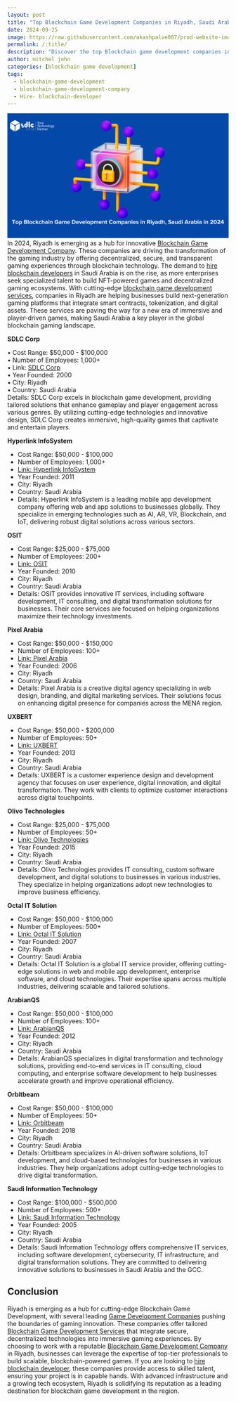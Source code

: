 ```yaml
---
layout: post
title: "Top Blockchain Game Development Companies in Riyadh, Saudi Arabia in 2024"
date: 2024-09-25
image: https://raw.githubusercontent.com/akashpalve007/prod-website-images/a09765448878582f3de0d50a0e8dc0439235b6dc/Top%20Blockchain%20Game%20Development%20Companies%20in%20Riyadh%2C%20Saudi%20Arabia%20in%202024%20(1).png?raw=true
permalink: /:title/
description: "Discover the top Blockchain game development companies in Ryaddh in 2024, offering cutting-edge solutions and expert developers for your projects."
author: mitchel john
categories: [blockchain game development]
tags:
  - blockchain-game-development
  - blockchain-game-development-company
  - Hire- blockchain-developer
---
```

![Blockchain Games]( https://raw.githubusercontent.com/akashpalve007/prod-website-images/a09765448878582f3de0d50a0e8dc0439235b6dc/Top%20Blockchain%20Game%20Development%20Companies%20in%20Riyadh%2C%20Saudi%20Arabia%20in%202024%20(1).png?raw=true)
In 2024, Riyadh is emerging as a hub for innovative [Blockchain Game Development Company](https://sdlccorp.com/services/games/blockchain-game-development-company/). These companies are driving the transformation of the gaming industry by offering decentralized, secure, and transparent gaming experiences through blockchain technology. The demand to [hire blockchain developers](https://sdlccorp.com/services/hire/hire-blockchain-developer/) in Saudi Arabia is on the rise, as more enterprises seek specialized talent to build NFT-powered games and decentralized gaming ecosystems. With cutting-edge [blockchain game development services](https://sdlccorp.com/services/games/blockchain-game-development-company/), companies in Riyadh are helping businesses build next-generation gaming platforms that integrate smart contracts, tokenization, and digital assets. These services are paving the way for a new era of immersive and player-driven games, making Saudi Arabia a key player in the global blockchain gaming landscape.

**SDLC Corp**

• Cost Range: $50,000 \- $100,000  
• Number of Employees: 1,000+  
• Link: [SDLC Corp](https://sdlccorp.com/)   
• Year Founded: 2000  
• City:  Riyadh  
• Country:  Saudi Arabia  
Details: SDLC Corp excels in blockchain game development, providing tailored solutions that enhance gameplay and player engagement across various genres. By utilizing cutting-edge technologies and innovative design, SDLC Corp creates immersive, high-quality games that captivate and entertain players.

**Hyperlink InfoSystem**

* Cost Range: $50,000 \- $100,000  
* Number of Employees: 1,000+  
* [Link: Hyperlink InfoSystem](https://www.hyperlinkinfosystem.com)  
* Year Founded: 2011  
* City:  Riyadh  
* Country: Saudi Arabia  
* Details: Hyperlink InfoSystem is a leading mobile app development company offering web and app solutions to businesses globally. They specialize in emerging technologies such as AI, AR, VR, Blockchain, and IoT, delivering robust digital solutions across various sectors.

**OSIT**

* Cost Range: $25,000 \- $75,000  
* Number of Employees: 200+  
* [Link: OSIT](https://www.osit.com)  
* Year Founded: 2010  
* City: Riyadh  
* Country: Saudi Arabia  
* Details: OSIT provides innovative IT services, including software development, IT consulting, and digital transformation solutions for businesses. Their core services are focused on helping organizations maximize their technology investments.

**Pixel Arabia**

* Cost Range: $50,000 \- $150,000  
* Number of Employees: 100+  
* [Link: Pixel Arabia](https://www.pixelarabia.com)  
* Year Founded: 2006  
* City:  Riyadh  
* Country: Saudi Arabia  
* Details: Pixel Arabia is a creative digital agency specializing in web design, branding, and digital marketing services. Their solutions focus on enhancing digital presence for companies across the MENA region.

**UXBERT**

* Cost Range: $50,000 \- $200,000  
* Number of Employees: 50+  
* [Link: UXBERT](https://www.uxbert.com)  
* Year Founded: 2013  
* City: Riyadh  
* Country: Saudi Arabia  
* Details: UXBERT is a customer experience design and development agency that focuses on user experience, digital innovation, and digital transformation. They work with clients to optimize customer interactions across digital touchpoints.

**Olivo Technologies**

* Cost Range: $25,000 \- $75,000  
* Number of Employees: 50+  
* [Link: Olivo Technologies](https://www.olivotechnologies.com)  
* Year Founded: 2015  
* City:  Riyadh  
* Country: Saudi Arabia  
* Details: Olivo Technologies provides IT consulting, custom software development, and digital solutions to businesses in various industries. They specialize in helping organizations adopt new technologies to improve business efficiency.

**Octal IT Solution**

* Cost Range: $50,000 \- $100,000  
* Number of Employees: 500+  
* [Link: Octal IT Solution](https://www.octalsoftware.com)  
* Year Founded: 2007  
* City:  Riyadh  
* Country: Saudi Arabia  
* Details: Octal IT Solution is a global IT service provider, offering cutting-edge solutions in web and mobile app development, enterprise software, and cloud technologies. Their expertise spans across multiple industries, delivering scalable and tailored solutions.

**ArabianQS**

* Cost Range: $50,000 \- $100,000  
* Number of Employees: 100+  
* [Link: ArabianQS](https://www.arabianqs.com)  
* Year Founded: 2012  
* City:  Riyadh  
* Country: Saudi Arabia  
* Details: ArabianQS specializes in digital transformation and technology solutions, providing end-to-end services in IT consulting, cloud computing, and enterprise software development to help businesses accelerate growth and improve operational efficiency.


**Orbitbeam**

* Cost Range: $50,000 \- $100,000  
* Number of Employees: 50+  
* [Link: Orbitbeam](https://www.orbitbeam.com)  
* Year Founded: 2018  
* City: Riyadh  
* Country: Saudi Arabia  
* Details: Orbitbeam specializes in AI-driven software solutions, IoT development, and cloud-based technologies for businesses in various industries. They help organizations adopt cutting-edge technologies to drive digital transformation.

**Saudi Information Technology**

* Cost Range: $100,000 \- $500,000  
* Number of Employees: 500+  
* [Link: Saudi Information Technology](https://www.sit.com.sa)  
* Year Founded: 2005  
* City: Riyadh  
* Country: Saudi Arabia  
* Details: Saudi Information Technology offers comprehensive IT services, including software development, cybersecurity, IT infrastructure, and digital transformation solutions. They are committed to delivering innovative solutions to businesses in Saudi Arabia and the GCC.

## **Conclusion**

Riyadh is emerging as a hub for cutting-edge Blockchain Game Development, with several leading [Game Development Companies](https://sdlccorp.com/services/games/game-development-company/) pushing the boundaries of gaming innovation. These companies offer tailored [Blockchain Game Development Services](https://sdlccorp.com/services/games/blockchain-game-development-company/) that integrate secure, decentralized technologies into immersive gaming experiences. By choosing to work with a reputable [Blockchain Game Development Company](https://sdlccorp.com/services/games/blockchain-game-development-company/) in Riyadh, businesses can leverage the expertise of top-tier professionals to build scalable, blockchain-powered games. If you are looking to [hire blockchain developer](https://sdlccorp.com/services/hire/hire-blockchain-developer/), these companies provide access to skilled talent, ensuring your project is in capable hands. With advanced infrastructure and a growing tech ecosystem, Riyadh is solidifying its reputation as a leading destination for blockchain game development in the region.

